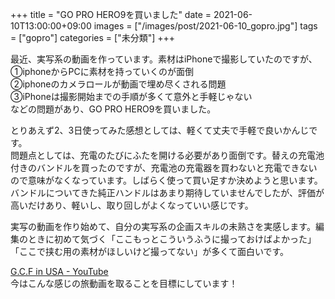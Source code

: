 +++
title = "GO PRO HERO9を買いました"
	date = 2021-06-10T13:00:00+09:00
images = ["/images/post/2021-06-10_gopro.jpg"]
tags = ["gopro"]
categories = ["未分類"]
+++

最近、実写系の動画を作っています。素材はiPhoneで撮影していたのですが、  
①iphoneからPCに素材を持っていくのが面倒  
②iphoneのカメラロールが動画で埋め尽くされる問題  
③iPhoneは撮影開始までの手順が多くて意外と手軽じゃない  
などの問題があり、GO PRO HERO9を買いました。  
<!--more--> 

とりあえず2、3日使ってみた感想としては、軽くて丈夫で手軽で良いかんじです。  
問題点としては、充電のたびにふたを開ける必要があり面倒です。替えの充電池付きのバンドルを買ったのですが、充電池の充電器を買わないと充電できないので意味がなくなっています。しばらく使って買い足すか決めようと思います。  
バンドルについてきた純正ハンドルはあまり期待していませんでしたが、評価が高いだけあり、軽いし、取り回しがよくなっていい感じです。

実写の動画を作り始めて、自分の実写系の企画スキルの未熟さを実感します。編集のときに初めて気づく「ここもっとこういうふうに撮っておけばよかった」「ここで挟む用の素材がほしいけど撮ってない」が多くて面白いです。  

[G.C.F in USA - YouTube](https://www.youtube.com/watch?v=9Lb6ta2bPu4)  
今はこんな感じの旅動画を取ることを目標にしています！